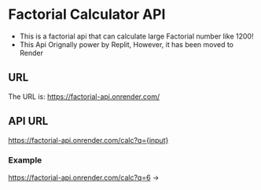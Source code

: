 # Factorial Calculator API
- This is a factorial api that can calculate large Factorial number like 1200!
- This Api Orignally power by Replit, However, it has been moved to Render

## URL
The URL is: https://factorial-api.onrender.com/
## API URL
https://factorial-api.onrender.com/calc?q={input}
### Example
https://factorial-api.onrender.com/calc?q=6 -> 
